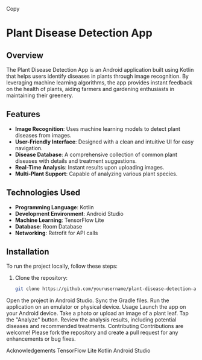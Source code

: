 Copy
# Plant Disease Detection App

## Overview

The Plant Disease Detection App is an Android application built using Kotlin that helps users identify diseases in plants through image recognition. By leveraging machine learning algorithms, the app provides instant feedback on the health of plants, aiding farmers and gardening enthusiasts in maintaining their greenery.

## Features

- **Image Recognition**: Uses machine learning models to detect plant diseases from images.
- **User-Friendly Interface**: Designed with a clean and intuitive UI for easy navigation.
- **Disease Database**: A comprehensive collection of common plant diseases with details and treatment suggestions.
- **Real-Time Analysis**: Instant results upon uploading images.
- **Multi-Plant Support**: Capable of analyzing various plant species.

## Technologies Used

- **Programming Language**: Kotlin
- **Development Environment**: Android Studio
- **Machine Learning**: TensorFlow Lite
- **Database**: Room Database
- **Networking**: Retrofit for API calls

## Installation

To run the project locally, follow these steps:

1. Clone the repository:
   ```bash
   git clone https://github.com/yourusername/plant-disease-detection-app.git
Open the project in Android Studio.
Sync the Gradle files.
Run the application on an emulator or physical device.
Usage
Launch the app on your Android device.
Take a photo or upload an image of a plant leaf.
Tap the "Analyze" button.
Review the analysis results, including potential diseases and recommended treatments.
Contributing
Contributions are welcome! Please fork the repository and create a pull request for any enhancements or bug fixes.

Acknowledgements
TensorFlow Lite
Kotlin
Android Studio
